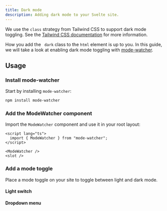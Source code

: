 ```yaml
---
title: Dark mode
description: Adding dark mode to your Svelte site.
---
```


<script>
  import { Steps, ComponentPreview } from "$lib/components/docs";
</script>

We use the `class` strategy from Tailwind CSS to support dark mode toggling. See the [Tailwind CSS documentation](https://tailwindcss.com/docs/dark-mode#toggling-dark-mode-manually) for more information.

How you add the ` dark` class to the `html` element is up to you. In this guide, we will take a look at enabling dark mode toggling with [mode-watcher](https://github.com/svecosystem/mode-watcher).

## Usage

<Steps>

### Install mode-watcher

Start by installing `mode-watcher`:

```bash
npm install mode-watcher
```

### Add the ModeWatcher component

Import the `ModeWatcher` component and use it in your root layout:

```svelte title="src/routes/+layout.svelte"
<script lang="ts">
  import { ModeWatcher } from "mode-watcher";
</script>

<ModeWatcher />
<slot />
```

### Add a mode toggle

Place a mode toggle on your site to toggle between light and dark mode.

#### Light switch

<ComponentPreview name="dark-mode-light-switch">

<div />

</ComponentPreview>

#### Dropdown menu

<ComponentPreview name="dark-mode-dropdown-menu">

<div />

</ComponentPreview>

</Steps>
